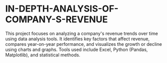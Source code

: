 # IN-DEPTH-ANALYSIS-OF-COMPANY-S-REVENUE
This project focuses on analyzing a company's revenue trends over time using data analysis tools. It identifies key factors that affect revenue, compares year-on-year performance, and visualizes the growth or decline using charts and graphs. Tools used include Excel, Python (Pandas, Matplotlib), and statistical methods.
